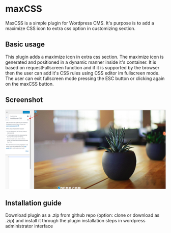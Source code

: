 # maxCSS

MaxCSS is a simple plugin for Wordpress CMS. It's purpose is to add a maximize CSS icon to extra css option in customizing section.

## Basic usage

This plugin adds a maximize icon in extra css section. The maximize icon is generated and positioned in a dynamic manner inside it's container. It is based on requestFullscreen function and if it is supported by the browser then the user can add it's CSS rules using CSS editor im fullscreen mode. The user can exit fullscreen mode pressing the ESC button or clicking again on the maxCSS button.

## Screenshot

![alt text](https://github.com/myapos/maxCSS/blob/master/maxCSS.png)

## Installation guide

Download plugin as a .zip from github repo (option: clone or download as .zip) and install it through the plugin installation steps in wordpress administrator interface
